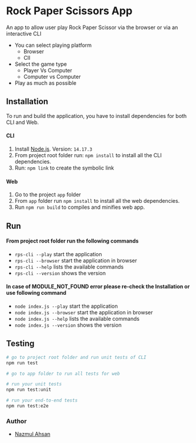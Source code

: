 # Rock Paper Scissors App
An app to allow user play Rock Paper Scissor via the browser or via an interactive CLI

- You can select playing platform
    - Browser
    - ClI
- Select the game type
    - Player Vs Computer
    - Computer vs Computer
- Play as much as possible


##  Installation
To run and build the application, you have to install dependencies for both CLI and Web.
  #### CLI
  1. Install [Node.js](https://nodejs.org). Version: `14.17.3`
  2. From project root folder run: `npm install` to install all the CLI dependencies.
  3. Run: `npm link` to create the symbolic link

  ####  Web
  1. Go to the project `app` folder
  2. From `app` folder run `npm install` to install all the web dependencies.
  3. Run `npm run build` to compiles and minifies web app.

##  Run
#### From project root folder run the following commands
- `rps-cli --play` start the application
- `rps-cli --browser` start the application in browser
- `rps-cli --help` lists the available commands
- `rps-cli --version` shows the version

#### In case of MODULE_NOT_FOUND error please re-check the Installation or use following command
- `node index.js --play` start the application
- `node index.js --browser` start the application in browser
- `node index.js --help` lists the available commands
- `node index.js --version` shows the version


## Testing
```bash
# go to project root folder and run unit tests of CLI 
npm run test

# go to app folder to run all tests for web

# run your unit tests
npm run test:unit

# run your end-to-end tests
npm run test:e2e
```
### Author

- [Nazmul Ahsan](https://github.com/tarekahsan709)
